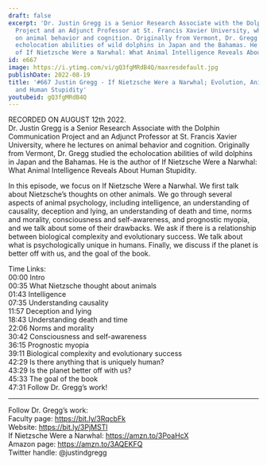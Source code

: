 ```yaml
---
draft: false
excerpt: 'Dr. Justin Gregg is a Senior Research Associate with the Dolphin Communication
  Project and an Adjunct Professor at St. Francis Xavier University, where he lectures
  on animal behavior and cognition. Originally from Vermont, Dr. Gregg studied the
  echolocation abilities of wild dolphins in Japan and the Bahamas. He is the author
  of If Nietzsche Were a Narwhal: What Animal Intelligence Reveals About Human Stupidity.'
id: e667
image: https://i.ytimg.com/vi/gQ3fgMRdB4Q/maxresdefault.jpg
publishDate: 2022-08-19
title: '#667 Justin Gregg - If Nietzsche Were a Narwhal; Evolution, Animal Intelligence,
  and Human Stupidity'
youtubeid: gQ3fgMRdB4Q
---
```

RECORDED ON AUGUST 12th 2022.  
Dr. Justin Gregg is a Senior Research Associate with the Dolphin Communication Project and an Adjunct Professor at St. Francis Xavier University, where he lectures on animal behavior and cognition. Originally from Vermont, Dr. Gregg studied the echolocation abilities of wild dolphins in Japan and the Bahamas. He is the author of If Nietzsche Were a Narwhal: What Animal Intelligence Reveals About Human Stupidity.

In this episode, we focus on If Nietzsche Were a Narwhal. We first talk about Nietzsche’s thoughts on other animals. We go through several aspects of animal psychology, including intelligence, an understanding of causality, deception and lying, an understanding of death and time, norms and morality, consciousness and self-awareness, and prognostic myopia, and we talk about some of their drawbacks. We ask if there is a relationship between biological complexity and evolutionary success. We talk about what is psychologically unique in humans. Finally, we discuss if the planet is better off with us, and the goal of the book.

Time Links:  
00:00 Intro  
00:35  What Nietzsche thought about animals  
01:43  Intelligence  
07:35  Understanding causality  
11:57  Deception and lying  
18:43  Understanding death and time  
22:06  Norms and morality  
30:42  Consciousness and self-awareness  
36:15  Prognostic myopia  
39:11  Biological complexity and evolutionary success  
42:29  Is there anything that is uniquely human?  
43:29  Is the planet better off with us?  
45:33  The goal of the book  
47:31  Follow Dr. Gregg’s work!

---

Follow Dr. Gregg’s work:  
Faculty page: https://bit.ly/3RqcbFk  
Website: https://bit.ly/3PjMSTl  
If Nietzsche Were a Narwhal: https://amzn.to/3PoaHcX  
Amazon page: https://amzn.to/3AQEKFQ  
Twitter handle: @justindgregg
